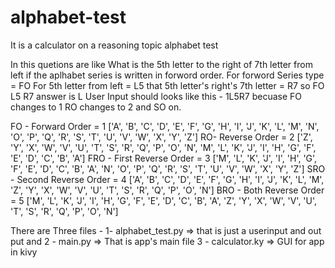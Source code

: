 # alphabet-test
It is a calculator on a reasoning topic alphabet test 

In this quetions are like 
What is the 5th letter to the right of 7th letter from left if the aplhabet series is written in forword order.
For forword Series type = FO
For 5th letter from left = L5
that 5th letter's right's 7th letter = R7
so FO L5 R7
answer is L
User Input should looks like this - 1L5R7
becuase FO changes to 1
RO changes to 2
and SO on.

FO - Forward Order = 1 ['A', 'B', 'C', 'D', 'E', 'F', 'G', 'H', 'I', 'J', 'K', 'L', 'M', 'N', 'O', 'P', 'Q', 'R', 'S', 'T', 'U', 'V', 'W', 'X', 'Y', 'Z']
RO- Reverse Order = 2 ['Z', 'Y', 'X', 'W', 'V', 'U', 'T', 'S', 'R', 'Q', 'P', 'O', 'N', 'M', 'L', 'K', 'J', 'I', 'H', 'G', 'F', 'E', 'D', 'C', 'B', 'A']
FRO - First Reverse Order = 3 ['M', 'L', 'K', 'J', 'I', 'H', 'G', 'F', 'E', 'D', 'C', 'B', 'A', 'N', 'O', 'P', 'Q', 'R', 'S', 'T', 'U', 'V', 'W', 'X', 'Y', 'Z']
SRO - Second Reverse Order = 4 ['A', 'B', 'C', 'D', 'E', 'F', 'G', 'H', 'I', 'J', 'K', 'L', 'M', 'Z', 'Y', 'X', 'W', 'V', 'U', 'T', 'S', 'R', 'Q', 'P', 'O', 'N']
BRO - Both Reverse Order = 5 ['M', 'L', 'K', 'J', 'I', 'H', 'G', 'F', 'E', 'D', 'C', 'B', 'A', 'Z', 'Y', 'X', 'W', 'V', 'U', 'T', 'S', 'R', 'Q', 'P', 'O', 'N']


There are Three files - 
1- alphabet_test.py => that is just a userinput and out put 
and
2 - main.py => That is app's main file
3 - calculator.ky => GUI for app in kivy 

